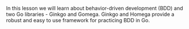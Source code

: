In this lesson we will learn about behavior-driven development (BDD) and two Go libraries - Ginkgo and Gomega. Ginkgo and Homega provide a robust and easy to use framework for practicing BDD in Go.
